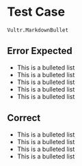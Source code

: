 # Test Case

    Vultr.MarkdownBullet

## Error Expected

- This is a bulleted list
- This is a bulleted list
- This is a bulleted list
- This is a bulleted list
- This is a bulleted list

## Correct

* This is a bulleted list
* This is a bulleted list
* This is a bulleted list
* This is a bulleted list
